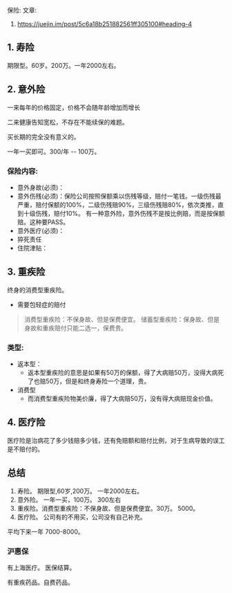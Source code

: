 保险:
文章:
1. https://juejin.im/post/5c6a18b251882561ff305100#heading-4

## 1. 寿险
  期限型。60岁。200万。一年2000左右。

## 2. 意外险
  一来每年的价格固定，价格不会随年龄增加而增长

  二来健康告知宽松，不存在不能续保的难题。

  买长期的完全没有意义的。

  一年一买即可。300/年 -- 100万。

### 保险内容:
  - 意外身故(必须)：
  - 意外伤残(必须)：保险公司按照保额乘以伤残等级，赔付一笔钱。一级伤残最严重，赔付保额的100%，二级伤残赔90%，三级伤残赔80%，依次类推，直到十级伤残，赔付10%。
            有一种意外险，意外伤残不是按比例赔，而是按保额赔。这种要PASS。
  - 意外医疗(必须)：
  - 猝死责任
  - 住院津贴：

## 3. 重疾险
  终身的消费型重疾险。
  - 需要包轻症的赔付

>消费型重疾险：不保身故、但是保费便宜。
>储蓄型重疾险：保身故、但是身故和重疾赔付只能二选一，保费贵。


### 类型:
  - 返本型：
    - 返本型重疾险的意思是如果有50万的保额，得了大病赔50万，没得大病死了也赔50万，但是和终身寿险一个道理，贵。
  - 消费型
    - 而消费型重疾险物美价廉，得了大病赔50万，没有得大病赔现金价值。

## 4. 医疗险

  医疗险是治病花了多少钱赔多少钱，还有免赔额和赔付比例，对于生病导致的误工是不赔付的。


## 总结
1. 寿险。 期限型,60岁,200万。 一年2000左右。
2. 意外险。 一年一买，100万。 300左右
3. 重疾险。消费型重疾险：不保身故、但是保费便宜。30万。 5000。
4. 医疗险。 公司有的不用买，公司没有自己补充。

平均下来一年 7000-8000。


### 沪惠保
有上海医疗。
医保结算。

有重疾药品。自费药品。
